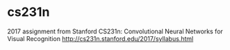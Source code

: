 # cs231n

2017 assignment from Stanford CS231n: Convolutional Neural Networks for Visual Recognition
http://cs231n.stanford.edu/2017/syllabus.html
